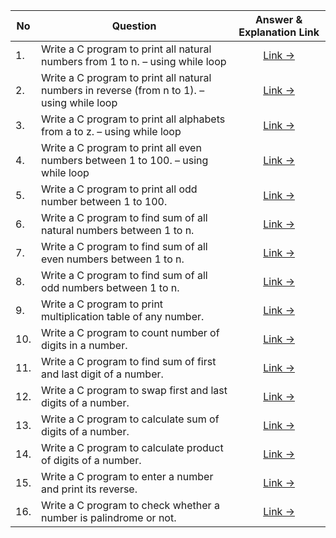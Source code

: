 | No  | Question                                                                                    |           Answer & Explanation Link            |
|-----|---------------------------------------------------------------------------------------------|:----------------------------------------------:|
| 1.  | Write a C program to print all natural numbers from 1 to n. – using while loop              |  [Link -> ](/src/3_Day/Answers/Question_0.md)  |
| 2.  | Write a C program to print all natural numbers in reverse (from n to 1). – using while loop |  [Link -> ](/src/3_Day/Answers/Question_0.md)  |
| 3.  | Write a C program to print all alphabets from a to z. – using while loop                    |  [Link -> ](/src/3_Day/Answers/Question_0.md)  |
| 4.  | Write a C program to print all even numbers between 1 to 100. – using while loop            |  [Link -> ](/src/3_Day/Answers/Question_0.md)  |
| 5.  | Write a C program to print all odd number between 1 to 100.                                 |  [Link -> ](/src/3_Day/Answers/Question_0.md)  |
| 6.  | Write a C program to find sum of all natural numbers between 1 to n.                        |  [Link -> ](/src/3_Day/Answers/Question_0.md)  |
| 7.  | Write a C program to find sum of all even numbers between 1 to n.                           |  [Link -> ](/src/3_Day/Answers/Question_0.md)  |
| 8.  | Write a C program to find sum of all odd numbers between 1 to n.                            |  [Link -> ](/src/3_Day/Answers/Question_0.md)  |
| 9.  | Write a C program to print multiplication table of any number.                              |  [Link -> ](/src/3_Day/Answers/Question_0.md)  |
| 10. | Write a C program to count number of digits in a number.                                    | [Link -> ](/src/3_Day/Answers/Question_00.md)  |
| 11. | Write a C program to find sum of first and last digit of a number.                          | [Link -> ](/src/3_Day/Answers/Question_00.md)  |                                                                                                                                                  
| 12. | Write a C program to swap first and last digits of a number.                                | [Link -> ](/src/3_Day/Answers/Question_00.md)  |                                                                                                                                                                                                                                                 
| 13. | Write a C program to calculate sum of digits of a number.                                   | [Link -> ](/src/3_Day/Answers/Question_00.md)  |                                             
| 14. | Write a C program to calculate product of digits of a number.                               | [Link -> ](/src/3_Day/Answers/Question_00.md)  |                                           
| 15. | Write a C program to enter a number and print its reverse.                                  | [Link -> ](/src/3_Day/Answers/Question_000.md) |                                    
| 16. | Write a C program to check whether a number is palindrome or not.                           | [Link -> ](/src/3_Day/Answers/Question_00.0md) |                                    

